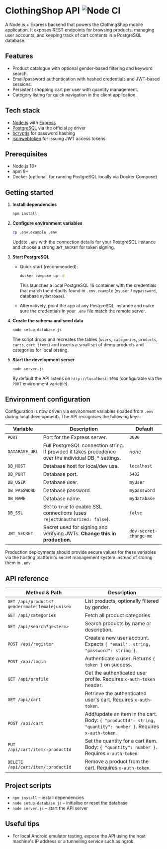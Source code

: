 # ClothingShop API  ![Node CI](https://github.com/YanchikFox/ClothingShop-API/actions/workflows/node-ci.yml/badge.svg)


A Node.js + Express backend that powers the ClothingShop mobile application. It exposes REST endpoints for browsing products, managing user accounts, and keeping track of cart contents in a PostgreSQL database.

## Features

- Product catalogue with optional gender-based filtering and keyword search.
- Email/password authentication with hashed credentials and JWT-based sessions.
- Persistent shopping cart per user with quantity management.
- Category listing for quick navigation in the client application.

## Tech stack

- [Node.js](https://nodejs.org/) with [Express](https://expressjs.com/)
- [PostgreSQL](https://www.postgresql.org/) via the official `pg` driver
- [bcryptjs](https://www.npmjs.com/package/bcryptjs) for password hashing
- [jsonwebtoken](https://www.npmjs.com/package/jsonwebtoken) for issuing JWT access tokens

## Prerequisites

- Node.js 18+
- npm 9+
- Docker (optional, for running PostgreSQL locally via Docker Compose)

## Getting started

1. **Install dependencies**

   ```bash
   npm install
   ```

2. **Configure environment variables**

   ```bash
   cp .env.example .env
   ```

   Update `.env` with the connection details for your PostgreSQL instance and choose a strong `JWT_SECRET` for token signing.

3. **Start PostgreSQL**

   - Quick start (recommended):

     ```bash
     docker compose up -d
     ```

     This launches a local PostgreSQL 16 container with the credentials that match the defaults found in `.env.example` (`myuser` / `mypassword`, database `mydatabase`).

   - Alternatively, point the app at any PostgreSQL instance and make sure the credentials in your `.env` file match the remote server.

4. **Create the schema and seed data**

   ```bash
   node setup-database.js
   ```

   The script drops and recreates the tables (`users`, `categories`, `products`, `carts`, `cart_items`) and inserts a small set of demo products and categories for local testing.

5. **Start the development server**

   ```bash
   node server.js
   ```

   By default the API listens on `http://localhost:3000` (configurable via the `PORT` environment variable).

## Environment configuration

Configuration is now driven via environment variables (loaded from `.env` during local development). The API recognises the following keys:

| Variable | Description | Default |
| --- | --- | --- |
| `PORT` | Port for the Express server. | `3000` |
| `DATABASE_URL` | Full PostgreSQL connection string. If provided it takes precedence over the individual DB_* settings. | _none_ |
| `DB_HOST` | Database host for local/dev use. | `localhost` |
| `DB_PORT` | Database port. | `5432` |
| `DB_USER` | Database user. | `myuser` |
| `DB_PASSWORD` | Database password. | `mypassword` |
| `DB_NAME` | Database name. | `mydatabase` |
| `DB_SSL` | Set to `true` to enable SSL connections (uses `rejectUnauthorized: false`). | `false` |
| `JWT_SECRET` | Secret used for signing and verifying JWTs. **Change this in production.** | `dev-secret-change-me` |

Production deployments should provide secure values for these variables via the hosting platform's secret management system instead of storing them in `.env`.

## API reference

| Method & Path | Description |
| --- | --- |
| `GET /api/products?gender=male\|female\|unisex` | List products, optionally filtered by gender. |
| `GET /api/categories` | Fetch all product categories. |
| `GET /api/search?q=<term>` | Search products by name or description. |
| `POST /api/register` | Create a new user account. Expects `{ "email": string, "password": string }`. |
| `POST /api/login` | Authenticate a user. Returns `{ token }` on success. |
| `GET /api/profile` | Get the authenticated user profile. Requires `x-auth-token` header. |
| `GET /api/cart` | Retrieve the authenticated user's cart. Requires `x-auth-token`. |
| `POST /api/cart` | Add/update an item in the cart. Body: `{ "productId": string, "quantity": number }`. Requires `x-auth-token`. |
| `PUT /api/cart/item/:productId` | Set the quantity for a cart item. Body: `{ "quantity": number }`. Requires `x-auth-token`. |
| `DELETE /api/cart/item/:productId` | Remove a product from the cart. Requires `x-auth-token`. |

## Project scripts

- `npm install` – install dependencies
- `node setup-database.js` – initialise or reset the database
- `node server.js` – start the API server

## Useful tips

- For local Android emulator testing, expose the API using the host machine's IP address or a tunnelling service such as ngrok.
